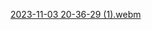[2023-11-03 20-36-29 (1).webm](https://github.com/JooudDoo/ROS-labs/assets/82991898/e575ab73-325c-43ea-b391-9700737a1848)
